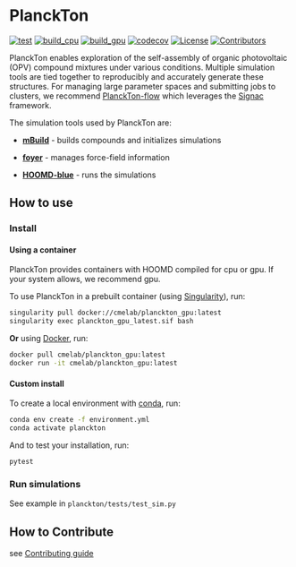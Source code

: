 # PlanckTon
[![test](https://github.com/cmelab/planckton/workflows/pytest/badge.svg)](https://github.com/cmelab/planckton/actions?query=workflow%3Apytest)
[![build_cpu](https://github.com/cmelab/planckton/workflows/build_cpu/badge.svg)](https://github.com/cmelab/planckton/actions?query=workflow%3Abuild_cpu)
[![build_gpu](https://github.com/cmelab/planckton/workflows/build_gpu/badge.svg)](https://github.com/cmelab/planckton/actions?query=workflow%3Abuild_gpu)
[![codecov](https://codecov.io/gh/cmelab/planckton/branch/master/graph/badge.svg?token=5KYVHWMT28)](https://codecov.io/gh/cmelab/planckton/)
[![License](https://img.shields.io/badge/license-GPLv3-green.svg)](LICENSE.md)
[![Contributors](https://img.shields.io/github/contributors-anon/cmelab/planckton.svg?style=flat)](https://github.com/cmelab/planckton/graphs/contributors)

PlanckTon enables exploration of the self-assembly of organic photovoltaic (OPV) compound mixtures under various conditions.
Multiple simulation tools are tied together to reproducibly and accurately generate these structures.
For managing large parameter spaces and submitting jobs to clusters, we recommend [PlanckTon-flow](https://github.com/cmelab/planckton-flow) which leverages the [Signac](https://docs.signac.io/en/latest/) framework.

The simulation tools used by PlanckTon are:

* [**mBuild**](https://github.com/mosdef-hub/mbuild) - builds compounds and initializes simulations

* [**foyer**](https://foyer.mosdef.org/en/stable/) - manages force-field information

* [**HOOMD-blue**](https://hoomd-blue.readthedocs.io/en/latest/) - runs the simulations


## How to use

### Install
#### Using a container
PlanckTon provides containers with HOOMD compiled for cpu or gpu. If your system allows, we recommend gpu.

To use PlanckTon in a prebuilt container (using [Singularity](https://singularity.lbl.gov/)), run:
```bash
singularity pull docker://cmelab/planckton_gpu:latest
singularity exec planckton_gpu_latest.sif bash
```

**Or** using [Docker](https://docs.docker.com/), run:
```bash
docker pull cmelab/planckton_gpu:latest
docker run -it cmelab/planckton_gpu:latest
```

#### Custom install
To create a local environment with [conda](https://docs.conda.io/en/latest/miniconda.html), run:
```bash
conda env create -f environment.yml
conda activate planckton
```
And to test your installation, run:
```
pytest
```

### Run simulations

See example in `planckton/tests/test_sim.py`

## How to Contribute

see [Contributing guide](.github/CONTRIBUTING.md)
